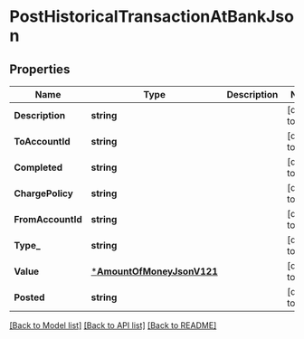 # PostHistoricalTransactionAtBankJson

## Properties
Name | Type | Description | Notes
------------ | ------------- | ------------- | -------------
**Description** | **string** |  | [default to null]
**ToAccountId** | **string** |  | [default to null]
**Completed** | **string** |  | [default to null]
**ChargePolicy** | **string** |  | [default to null]
**FromAccountId** | **string** |  | [default to null]
**Type_** | **string** |  | [default to null]
**Value** | [***AmountOfMoneyJsonV121**](AmountOfMoneyJsonV121.md) |  | [default to null]
**Posted** | **string** |  | [default to null]

[[Back to Model list]](../README.md#documentation-for-models) [[Back to API list]](../README.md#documentation-for-api-endpoints) [[Back to README]](../README.md)


